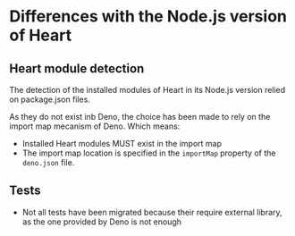 # Differences with the Node.js version of Heart

## Heart module detection

The detection of the installed modules of Heart in its Node.js version relied on
package.json files.

As they do not exist inb Deno, the choice has been made to rely on the import
map mecanism of Deno. Which means:

- Installed Heart modules MUST exist in the import map
- The import map location is specified in the `importMap` property of the
  `deno.json` file.

## Tests

- Not all tests have been migrated because their require external library, as
  the one provided by Deno is not enough
